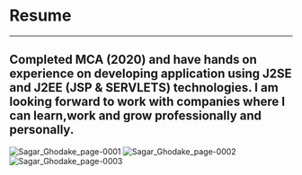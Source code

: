 # Resume
------------------------
Completed MCA (2020) and have hands on experience on developing application using J2SE and J2EE (JSP & SERVLETS) technologies. I am looking forward to work with companies where I can learn,work and grow professionally and personally.
--------------
![Sagar_Ghodake_page-0001](https://user-images.githubusercontent.com/60310009/95654476-d460c180-0b1d-11eb-892f-e7972eccb7af.jpg)
![Sagar_Ghodake_page-0002](https://user-images.githubusercontent.com/60310009/95654481-d88cdf00-0b1d-11eb-89da-39b23e407804.jpg)
![Sagar_Ghodake_page-0003](https://user-images.githubusercontent.com/60310009/95654486-e6dafb00-0b1d-11eb-8fa1-54ed23bab190.jpg)

